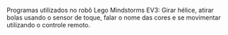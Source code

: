 Programas utilizados no robô Lego Mindstorms EV3: Girar hélice, atirar bolas usando o sensor de toque, falar o nome das cores e se movimentar utilizando o controle remoto.
